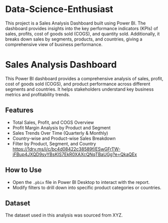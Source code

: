 # Data-Science-Enthusiast
This project is a Sales Analysis Dashboard built using Power BI. The dashboard provides insights into the key performance indicators (KPIs) of sales, profits, cost of goods sold (COGS), and quantity sold. Additionally, it breaks down sales by segments, products, and countries, giving a comprehensive view of business performance.
# Sales Analysis Dashboard

This Power BI dashboard provides a comprehensive analysis of sales, profit, cost of goods sold (COGS), and product performance across different segments and countries. It helps stakeholders understand key business metrics and profitability trends.

## Features
- Total Sales, Profit, and COGS Overview
- Profit Margin Analysis by Product and Segment
- Sales Trends Over Time (Quarterly & Monthly)
- Country-wise and Product-wise Sales Breakdown
- Filter by Product, Segment, and Country
 https://1drv.ms/i/c/bc4d08422c38589f/ESwGFrTW-jFBup4JXQD9syYBsKIS7EkR0XAXcQNqTBaUGg?e=QkaQEx
## How to Use
- Open the `.pbix` file in Power BI Desktop to interact with the report.
- Modify filters to drill down into specific product categories or countries.

## Dataset
The dataset used in this analysis was sourced from XYZ.
